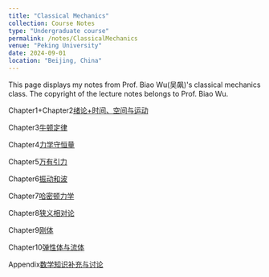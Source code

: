```yaml
---
title: "Classical Mechanics"
collection: Course Notes
type: "Undergraduate course"
permalink: /notes/ClassicalMechanics
venue: "Peking University"
date: 2024-09-01
location: "Beijing, China"
---
```


This page displays my notes from Prof. Biao Wu(吴飙)'s classical mechanics class. The copyright of the lecture notes belongs to Prof. Biao Wu. 

Chapter1+Chapter2[绪论+时间、空间与运动](../files/CourseNotes/ClassicalMechanics/Chapter1绪论+Chapter2时间、空间与运动.pdf)

Chapter3[牛顿定律](../files/CourseNotes/ClassicalMechanics/Chapter3牛顿定律.pdf)

Chapter4[力学守恒量](../files/CourseNotes/ClassicalMechanics/Chapter4力学守恒量.pdf)

Chapter5[万有引力](../files/CourseNotes/ClassicalMechanics/Chapter5万有引力.pdf)

Chapter6[振动和波](../files/CourseNotes/ClassicalMechanics/Chapter6振动和波.pdf)

Chapter7[哈密顿力学](../files/CourseNotes/ClassicalMechanics/Chapter7哈密顿力学.pdf)

Chapter8[狭义相对论](../files/CourseNotes/ClassicalMechanics/Chapter8狭义相对论.pdf)

Chapter9[刚体](../files/CourseNotes/ClassicalMechanics/Chapter9刚体.pdf)

Chapter10[弹性体与流体](../files/CourseNotes/ClassicalMechanics/Chapter10弹性体与流体.pdf)

Appendix[数学知识补充与讨论](../files/CourseNotes/ClassicalMechanics/Appendix数学知识补充与讨论.pdf)
